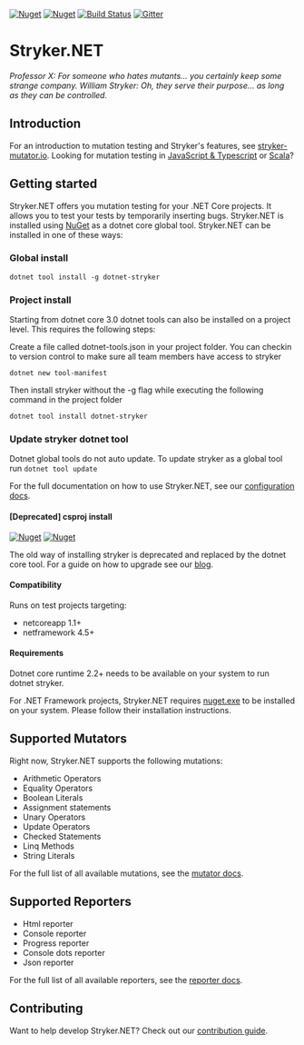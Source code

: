[![Nuget](https://img.shields.io/nuget/v/dotnet-stryker.svg)](https://www.nuget.org/packages/dotnet-stryker/)
[![Nuget](https://img.shields.io/nuget/dt/dotnet-stryker.svg)](https://www.nuget.org/packages/dotnet-stryker/)
[![Build Status](https://dev.azure.com/stryker-mutator/Stryker/_apis/build/status/stryker-net)](https://dev.azure.com/stryker-mutator/Stryker/_build/latest?definitionId=4)
[![Gitter](https://badges.gitter.im/stryker-mutator/stryker-net.svg)](https://gitter.im/stryker-mutator/stryker-net?utm_source=badge&utm_medium=badge&utm_campaign=pr-badge)

# Stryker.NET
*Professor X: For someone who hates mutants... you certainly keep some strange company.*
*William Stryker: Oh, they serve their purpose... as long as they can be controlled.*

## Introduction

For an introduction to mutation testing and Stryker's features, see [stryker-mutator.io](https://stryker-mutator.io/). Looking for mutation testing in [JavaScript & Typescript](https://stryker-mutator.github.io/stryker) or [Scala](https://stryker-mutator.github.io/stryker4s)?

## Getting started
Stryker.NET offers you mutation testing for your .NET Core projects. It allows you to test your tests by temporarily inserting bugs. Stryker.NET is installed using [NuGet](https://www.nuget.org/packages/dotnet-stryker/) as a dotnet core global tool. Stryker.NET can be installed in one of these ways:

### Global install
`dotnet tool install -g dotnet-stryker`

### Project install
Starting from dotnet core 3.0 dotnet tools can also be installed on a project level. This requires the following steps:

Create a file called dotnet-tools.json in your project folder. You can checkin to version control to make sure all team members have access to stryker

`dotnet new tool-manifest` 

Then install stryker without the -g flag while executing the following command in the project folder

`dotnet tool install dotnet-stryker`

### Update stryker dotnet tool
Dotnet global tools do not auto update. To update stryker as a global tool run `dotnet tool update`

For the full documentation on how to use Stryker.NET, see our [configuration docs](/docs/Configuration.md).

#### [Deprecated] csproj install
[![Nuget](https://img.shields.io/nuget/v/StrykerMutator.DotNetCoreCli.svg)](https://www.nuget.org/packages/StrykerMutator.DotNetCoreCli/)
[![Nuget](https://img.shields.io/nuget/dt/StrykerMutator.DotNetCoreCli.svg)](https://www.nuget.org/packages/StrykerMutator.DotNetCoreCli/)


The old way of installing stryker is deprecated and replaced by the dotnet core tool. For a guide on how to upgrade see our [blog](http://stryker-mutator.io/blog/2019-04-05/announcing-dotnet-framework-support).

#### Compatibility
Runs on test projects targeting:
 - netcoreapp 1.1+
 - netframework 4.5+

#### Requirements
Dotnet core runtime 2.2+ needs to be available on your system to run dotnet stryker.

For .NET Framework projects, Stryker.NET requires [nuget.exe](https://docs.microsoft.com/en-us/nuget/install-nuget-client-tools#windows) to be installed on your system. Please follow their installation instructions.

## Supported Mutators
Right now, Stryker.NET supports the following mutations:
- Arithmetic Operators
- Equality Operators
- Boolean Literals
- Assignment statements
- Unary Operators
- Update Operators
- Checked Statements
- Linq Methods
- String Literals

For the full list of all available mutations, see the [mutator docs](/docs/Mutators.md).

## Supported Reporters
- Html reporter
- Console reporter
- Progress reporter
- Console dots reporter
- Json reporter

For the full list of all available reporters, see the [reporter docs](/docs/Reporters.md).

## Contributing
Want to help develop Stryker.NET? Check out our [contribution guide](/CONTRIBUTING.md).
